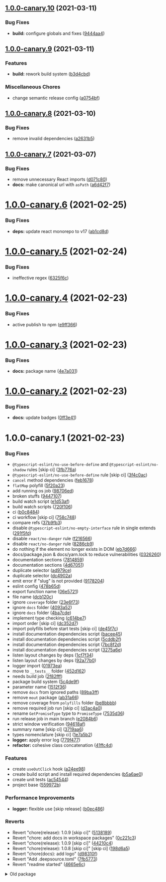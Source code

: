 ## [1.0.0-canary.10](https://github.com/hitechline/reactools/compare/v1.0.0-canary.9...v1.0.0-canary.10) (2021-03-11)


### Bug Fixes

* **build:** configure globals and fixes ([9444aa4](https://github.com/hitechline/reactools/commit/9444aa4c530746eb5eb6bd9ecea8a750545b9a92))

## [1.0.0-canary.9](https://github.com/hitechline/reactools/compare/v1.0.0-canary.8...v1.0.0-canary.9) (2021-03-11)


### Features

* **build:** rework build system ([b3d4cbd](https://github.com/hitechline/reactools/commit/b3d4cbdbf6105f8d7ef7a68359cdb4341376e74e))


### Miscellaneous Chores

* change semantic release config ([a0754bf](https://github.com/hitechline/reactools/commit/a0754bf4415a4e4deb4c811ca5bf1c2996b5c14c))

## [1.0.0-canary.8](https://github.com/hitechline/react/compare/v1.0.0-canary.7...v1.0.0-canary.8) (2021-03-10)


### Bug Fixes

* remove invalid dependencies ([a2631b5](https://github.com/hitechline/react/commit/a2631b59f8d0fa3bba184d4338c9198c2ef6cc62))

## [1.0.0-canary.7](https://github.com/hitechline/react/compare/v1.0.0-canary.6...v1.0.0-canary.7) (2021-03-07)


### Bug Fixes

* remove unnecessary React imports ([d071c80](https://github.com/hitechline/react/commit/d071c8030a7622cbac3413d28e014e3d7768bc0b))
* **docs:** make canonical url with `asPath` ([a6d42f7](https://github.com/hitechline/react/commit/a6d42f75373b48fea838fb1841f9a8839c1216d8))

# [1.0.0-canary.6](https://github.com/hitechline/react/compare/v1.0.0-canary.5...v1.0.0-canary.6) (2021-02-25)


### Bug Fixes

* **deps:** update react monorepo to v17 ([ab1cd8d](https://github.com/hitechline/react/commit/ab1cd8d35c0ba03823762a0a72f2758a1fea863f))

# [1.0.0-canary.5](https://github.com/hitechline/react/compare/v1.0.0-canary.4...v1.0.0-canary.5) (2021-02-24)


### Bug Fixes

* ineffective regex ([6325f6c](https://github.com/hitechline/react/commit/6325f6c8af9a78540d29323e50a00fc5e0dd41db))

# [1.0.0-canary.4](https://github.com/hitechline/react/compare/v1.0.0-canary.3...v1.0.0-canary.4) (2021-02-23)


### Bug Fixes

* active publish to npm ([e9ff366](https://github.com/hitechline/react/commit/e9ff366f2ad4c691808696871e7988544673da4f))

# [1.0.0-canary.3](https://github.com/hitechline/react/compare/v1.0.0-canary.2...v1.0.0-canary.3) (2021-02-23)


### Bug Fixes

* **docs:** package name ([4e7a031](https://github.com/hitechline/react/commit/4e7a03119b722f5e0faf6435ed1336c7df5f4300))

# [1.0.0-canary.2](https://github.com/hitechline/react/compare/v1.0.0-canary.1...v1.0.0-canary.2) (2021-02-23)


### Bug Fixes

* **docs:** update badges ([0ff3e41](https://github.com/hitechline/react/commit/0ff3e41b8e9078a4db7aea91022e903d240f51fa))

# 1.0.0-canary.1 (2021-02-23)


### Bug Fixes

* `@typescript-eslint/no-use-before-define` and `@typescript-eslint/no-shadow` rules [skip ci] ([3fb776a](https://github.com/hitechline/react/commit/3fb776a6821636e1fe7b033a5f72a271a9628e24))
* `@typescript-eslint/no-use-before-define` rule [skip ci] ([3f4c0ac](https://github.com/hitechline/react/commit/3f4c0aca645541d7f69ac1435c11d81660fe986d))
* `cancel` method dependencies ([feb1678](https://github.com/hitechline/react/commit/feb16782cef781187f696d87a15812d4c54c384c))
* `flatMap` polyfill ([5f20a23](https://github.com/hitechline/react/commit/5f20a23d8b6cd47c580295a506b1562b5b9f2db1))
* add running os job ([98706ed](https://github.com/hitechline/react/commit/98706ed752e05cee447c8cffad1275a586efd932))
* broken stuffs ([9447107](https://github.com/hitechline/react/commit/9447107560d427d84e653f8fea3b545d4b86c889))
* build watch script ([e1d53af](https://github.com/hitechline/react/commit/e1d53af5507862cb2667a937a228d550b82102b4))
* build watch scripts ([720f106](https://github.com/hitechline/react/commit/720f10607d5cb81ee833702d9523225ba70a9243))
* ci ([b0c8484](https://github.com/hitechline/react/commit/b0c848421e622a555ec1c790a62605fc644b0244))
* ci workflow [skip ci] ([758c748](https://github.com/hitechline/react/commit/758c748d8a0e6da164b1649aba16d8fc8bb6310f))
* compare refs ([37b9fb3](https://github.com/hitechline/react/commit/37b9fb3f8c94dfeba710799bdf9363e03547bdae))
* disable `@typescript-eslint/no-empty-interface` rule in single extends ([291f5fd](https://github.com/hitechline/react/commit/291f5fd6b6ff9eb96a73ea86b7d2265c85d6ef4c))
* disable `react/no-danger` rule ([f216566](https://github.com/hitechline/react/commit/f216566eb3a11a7ca97a9b903eb585e1856d0e19))
* disable `react/no-danger` rule ([8286cb9](https://github.com/hitechline/react/commit/8286cb9919732a6e3d136590e756c178a1918f27))
* do nothing if the element no longer exists in DOM ([eb7d666](https://github.com/hitechline/react/commit/eb7d666e15dda84192906771c4692f328fbddd7a))
* docs/package.json & docs/yarn.lock to reduce vulnerabilities ([0326260](https://github.com/hitechline/react/commit/0326260c40908193faccc4b70d06ee453848731d))
* documentation sections ([7814859](https://github.com/hitechline/react/commit/78148596ba8e0d2e1d2f5f606459db1245a013e3))
* documentation sections ([4d67051](https://github.com/hitechline/react/commit/4d67051aa6e8e38e604abb94ebffd7d160fdc7d1))
* duplicate selector ([ad979ce](https://github.com/hitechline/react/commit/ad979ce11316766e5f61a7740eb666ea408a26ab))
* duplicate selector ([dc4902a](https://github.com/hitechline/react/commit/dc4902ae36705611aa65dd5dcfd445d085ec0135))
* emit error if "slug" is not provided ([9178204](https://github.com/hitechline/react/commit/91782049b2ec5de1f8ebe1c24d2dbd2236864a03))
* eslint config ([478b65d](https://github.com/hitechline/react/commit/478b65d0ae54dd309ded30b3df0bbde927c8ef26))
* export function name ([06e5721](https://github.com/hitechline/react/commit/06e5721a6308cfe31dce0b86fee139d0b4e68255))
* file name ([dcb120c](https://github.com/hitechline/react/commit/dcb120c558595b0f021804b521f1adbf8c902f00))
* ignore `coverage` folder ([23e6f73](https://github.com/hitechline/react/commit/23e6f73e07a184a3b374e076ed34149edd276735))
* ignore `docs` folder ([4093a52](https://github.com/hitechline/react/commit/4093a529d3c7d9e2f0280268b5de06795449751b))
* ignore `docs` folder ([4ba7cde](https://github.com/hitechline/react/commit/4ba7cde8eb5607f66bd0159ed5ce02029a6df4e3))
* implement type checking ([c614be7](https://github.com/hitechline/react/commit/c614be7e72b65cc758c3b9e634c9fb6c99dc0dd2))
* import order [skip ci] ([dc352d7](https://github.com/hitechline/react/commit/dc352d716b61393f8f66dc2b921f3852bcb0515b))
* import polyfills before start tests [skip ci] ([de45f7c](https://github.com/hitechline/react/commit/de45f7cf3f14c0bef15759504d751e3fb7fa8af4))
* install documentation dependencies script ([bacee45](https://github.com/hitechline/react/commit/bacee455d717028925c823a24acd49a76540ed09))
* install documentation dependencies script ([5cddb2f](https://github.com/hitechline/react/commit/5cddb2fded746733bc15ee446c883f89dbd81908))
* install documentation dependencies script ([7bc8f2d](https://github.com/hitechline/react/commit/7bc8f2dfb55a9443cd1594e6d3140916582a7249))
* install documentation dependencies script ([3275a6e](https://github.com/hitechline/react/commit/3275a6e2c68d02dfd74a797c098ab3e42757a851))
* listen layout changes by deps ([1cf7f34](https://github.com/hitechline/react/commit/1cf7f34b69aa84706d341b124f8fcbfa1a4b7f8d))
* listen layout changes by deps ([92a77b0](https://github.com/hitechline/react/commit/92a77b075805ac7fbb7ed60f3544738b7dd7ad2f))
* logger import ([01973ea](https://github.com/hitechline/react/commit/01973eafefc38c99d89e8d7230b89c64669e1ab2))
* move to `__tests__` folder ([452d162](https://github.com/hitechline/react/commit/452d162f18e76bc6f130b315236e2963ab3396dc))
* needs build job ([2f82fff](https://github.com/hitechline/react/commit/2f82fffd2a635d182930e367bc2d55745c802b7d))
* package build system ([5c4de9f](https://github.com/hitechline/react/commit/5c4de9ffd754387e81c739faf30819a68310de7f))
* parameter name ([1512f36](https://github.com/hitechline/react/commit/1512f36847f49dcf85bc4a25a4521f2c82f3e19f))
* remove `docs` from ignored paths ([89ba3ff](https://github.com/hitechline/react/commit/89ba3ff4e85c7533d57cb5c1263fc52a9dbdafd7))
* remove `mout` package ([ab31a66](https://github.com/hitechline/react/commit/ab31a666827d9e56db713d3ed786a8683c421cce))
* remove coverage from `polyfills` folder ([be8bbbb](https://github.com/hitechline/react/commit/be8bbbb7da0a9c826e086f593050a7ba9971ce35))
* remove required job run [skip ci] ([d3ac4a0](https://github.com/hitechline/react/commit/d3ac4a067439940df2fce51aadfcb6e27c93b594))
* rename `GetPromiseType` type to `PromiseType` ([7535d36](https://github.com/hitechline/react/commit/7535d36b087fae802d229c9bc9cc891823f461d0))
* run release job in main branch ([e2084b6](https://github.com/hitechline/react/commit/e2084b6a8a8a970741b12257cdeeb6e36d23a05d))
* strict window verification ([94618af](https://github.com/hitechline/react/commit/94618af00d922d0d5caaeebfa59fac59ca1b0890))
* summary name [skip ci] ([3719aa6](https://github.com/hitechline/react/commit/3719aa604009ebd2f32ac9b96df36215fa08bdd8))
* types nomenclature [skip ci] ([1e7a5b2](https://github.com/hitechline/react/commit/1e7a5b2418500876c7a725c30f35008f7440830d))
* **logger:** apply error log ([779f477](https://github.com/hitechline/react/commit/779f477460600427afdc23ea536ca76ca0447ad7))
* **refactor:** cohesive class concatenation ([41ffc4d](https://github.com/hitechline/react/commit/41ffc4d5ffe506905fde98e0976eca68bc11b348))


### Features

* create `useOutClick` hook ([a24ee98](https://github.com/hitechline/react/commit/a24ee98ce97e93b29b1a8173d5e8592fdd1a8fbf))
* create build script and install required dependencies ([b5a6ae0](https://github.com/hitechline/react/commit/b5a6ae011426e2d77b641ae855c17a935a92dce0))
* create unit tests ([ac54544](https://github.com/hitechline/react/commit/ac5454455c112c49c50778e185b1b430a97a5357))
* project base ([559972b](https://github.com/hitechline/react/commit/559972ba4ce5b78fba77e09bbd8bd6b8d043b8e1))


### Performance Improvements

* **logger:** flexible use [skip release] ([b0ec486](https://github.com/hitechline/react/commit/b0ec486a66b4883226be166ddc8fa6c39b955da0))


### Reverts

* Revert "chore(release): 1.0.9 [skip ci]" ([5138189](https://github.com/hitechline/react/commit/5138189f479818541994f4987a72463853bf112f))
* Revert "chore: add docs in workspace packages" ([0c221c3](https://github.com/hitechline/react/commit/0c221c38099a83c00bba390ab5e4124a32c231a0))
* Revert "chore(release): 1.0.9 [skip ci]" ([44210c4](https://github.com/hitechline/react/commit/44210c46290d819dcf954fa65a5a3730ba7c5289))
* Revert "chore(release): 1.0.8 [skip ci]" [skip ci] ([198d6a5](https://github.com/hitechline/react/commit/198d6a5e45960535feb4ebbb636d961c2f7da5ca))
* Revert "chore(docs): add logo" ([d98310f](https://github.com/hitechline/react/commit/d98310f5a65531f748ca6ed3005be2c891f79b1d))
* Revert "Add .deepsource.toml" ([7fb5773](https://github.com/hitechline/react/commit/7fb5773549f0266d758a732c2c57a646d38e3e7f))
* Revert "readme started" ([4665e6c](https://github.com/hitechline/react/commit/4665e6cd67233d7d96e19ebbbf016ed7cfa00a82))

<details>
  <summary>
    Old package
  </summary>

  ## [1.0.9](https://github.com/hitechline/react/compare/v1.0.7...v1.0.9) (2021-02-17)


  ### Bug Fixes

  * strict window verification ([94618af](https://github.com/hitechline/react/commit/94618af00d922d0d5caaeebfa59fac59ca1b0890))

  ## [1.0.7](https://github.com/hitechline/react/compare/v1.0.6...v1.0.7) (2021-02-16)


  ### Bug Fixes

  * `cancel` method dependencies ([feb1678](https://github.com/hitechline/react/commit/feb16782cef781187f696d87a15812d4c54c384c))
  * broken stuffs ([9447107](https://github.com/hitechline/react/commit/9447107560d427d84e653f8fea3b545d4b86c889))
  * disable `@typescript-eslint/no-empty-interface` rule in single extends ([291f5fd](https://github.com/hitechline/react/commit/291f5fd6b6ff9eb96a73ea86b7d2265c85d6ef4c))
  * export function name ([06e5721](https://github.com/hitechline/react/commit/06e5721a6308cfe31dce0b86fee139d0b4e68255))
  * logger import ([01973ea](https://github.com/hitechline/react/commit/01973eafefc38c99d89e8d7230b89c64669e1ab2))
  * rename `GetPromiseType` type to `PromiseType` ([7535d36](https://github.com/hitechline/react/commit/7535d36b087fae802d229c9bc9cc891823f461d0))


  ### Performance Improvements

  * **logger:** flexible use [skip release] ([b0ec486](https://github.com/hitechline/react/commit/b0ec486a66b4883226be166ddc8fa6c39b955da0))

  ## [1.0.6](https://github.com/hitechline/react/compare/v1.0.5...v1.0.6) (2021-02-13)


  ### Bug Fixes

  * build watch scripts ([720f106](https://github.com/hitechline/react/commit/720f10607d5cb81ee833702d9523225ba70a9243))
  * package build system ([5c4de9f](https://github.com/hitechline/react/commit/5c4de9ffd754387e81c739faf30819a68310de7f))

  ## [1.0.5](https://github.com/hitechline/react/compare/v1.0.4...v1.0.5) (2021-02-12)


  ### Bug Fixes

  * ci workflow [skip ci] ([758c748](https://github.com/hitechline/react/commit/758c748d8a0e6da164b1649aba16d8fc8bb6310f))
  * parameter name ([1512f36](https://github.com/hitechline/react/commit/1512f36847f49dcf85bc4a25a4521f2c82f3e19f))
</details>

